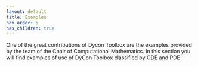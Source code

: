 ```yaml
---
layout: default
title: Examples
nav_order: 5
has_children: true
---
```

One of the great contributions of Dycon Toolbox are the examples provided by the team of the Chair of Computational Mathematics. In this section you will find examples of use of DyCon Toolbox classified by ODE and PDE